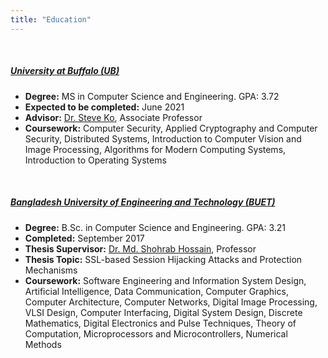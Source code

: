 ```yaml
---
title: "Education"
---
```


&nbsp;

##### <a href="https://engineering.buffalo.edu/computer-science-engineering.html" target="_blank" onclick="trackOutboundLink('https://engineering.buffalo.edu/computer-science-engineering.html')"><b>University at Buffalo (UB)</b></a>
  - **Degree:** MS in Computer Science and Engineering. GPA: 3.72
  - **Expected to be completed:** June 2021
  - **Advisor:** <a href="https://cse.buffalo.edu/~stevko" target="_blank" onclick="trackOutboundLink('https://cse.buffalo.edu/~stevko')">Dr. Steve Ko</a>, Associate Professor
  - **Coursework:** Computer Security, Applied Cryptography and Computer Security, Distributed Systems, Introduction to Computer Vision and Image Processing, Algorithms for Modern Computing Systems, Introduction to Operating Systems

&nbsp;

##### <a href="https://cse.buet.ac.bd" target="_blank" onclick="trackOutboundLink('https://cse.buet.ac.bd')"><b>Bangladesh University of Engineering and Technology (BUET)</b></a>
  - **Degree:** B.Sc. in Computer Science and Engineering. GPA: 3.21
  - **Completed:** September 2017
  - **Thesis Supervisor:** <a href="http://mshohrabhossain.buet.ac.bd" target="_blank" onclick="trackOutboundLink('http://mshohrabhossain.buet.ac.bd')">Dr. Md. Shohrab Hossain</a>, Professor
  - **Thesis Topic:** SSL-based Session Hijacking Attacks and Protection Mechanisms
  - **Coursework:** Software Engineering and Information System Design, Artificial Intelligence, Data Communication, Computer Graphics, Computer Architecture, Computer Networks, Digital Image Processing, VLSI Design, Computer Interfacing, Digital System Design, Discrete Mathematics, Digital Electronics and Pulse Techniques, Theory of Computation, Microprocessors and Microcontrollers, Numerical Methods

&nbsp;

